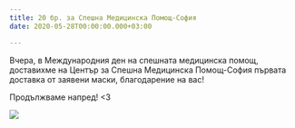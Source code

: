 ```yaml
---
title: 20 бр. за Спешна Медицинска Помощ-София
date: 2020-05-28T00:00:00.000+03:00

---
```

Вчера, в Международния ден на спешната медицинска помощ, доставихме на Център за Спешна Медицинска Помощ-София първата доставка от заявени маски, благодарение на вас!

Продължваме напред! <3

![](/images/8e7ad45dd54522700a78778f078178c7.jpeg)